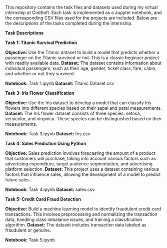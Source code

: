 This repository contains the task files and datasets used during my virtual internship at CodSoft. Each task is implemented as a Jupyter notebook, and the corresponding CSV files used for the projects are included. Below are the descriptions of the tasks completed during the internship.

**Task Descriptions**

**Task 1: Titanic Survival Prediction**

**Objective:** Use the Titanic dataset to build a model that predicts whether a passenger on the Titanic survived or not. This is a classic beginner project with readily available data.
**Dataset:** The dataset contains information about individual passengers, such as their age, gender, ticket class, fare, cabin, and whether or not they survived.

**Notebook:** Task 1.ipynb
**Dataset:** Titanic Dataset.csv

**Task 3: Iris Flower Classification**

**Objective:** Use the Iris dataset to develop a model that can classify Iris flowers into different species based on their sepal and petal measurements.
**Dataset:** The Iris flower dataset consists of three species: setosa, versicolor, and virginica. These species can be distinguished based on their measurements.

**Notebook:** Task 3.ipynb
**Dataset:** Iris.csv

**Task 4: Sales Prediction Using Python**

**Objective:** Sales prediction involves forecasting the amount of a product that customers will purchase, taking into account various factors such as advertising expenditure, target audience segmentation, and advertising platform selection.
**Dataset:** This project uses a dataset containing various factors that influence sales, allowing the development of a model to predict future sales.

**Notebook:** Task 4.ipynb
**Dataset:** sales.csv

**Task 5: Credit Card Fraud Detection**

**Objective:** Build a machine learning model to identify fraudulent credit card transactions. This involves preprocessing and normalizing the transaction data, handling class imbalance issues, and training a classification algorithm.
**Dataset:** The dataset includes transaction data labeled as fraudulent or genuine.

**Notebook:** Task 5.ipynb
